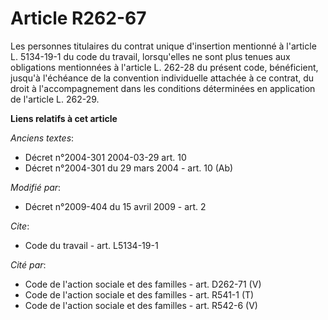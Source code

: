 # Article R262-67

Les personnes titulaires du contrat unique d'insertion mentionné à l'article L. 5134-19-1 du code du travail, lorsqu'elles ne
sont plus tenues aux obligations mentionnées à l'article L. 262-28 du présent code, bénéficient, jusqu'à l'échéance de la
convention individuelle attachée à ce contrat, du droit à l'accompagnement dans les conditions déterminées en application de
l'article L. 262-29.

**Liens relatifs à cet article**

_Anciens textes_:

  - Décret n°2004-301 2004-03-29 art. 10
  - Décret n°2004-301 du 29 mars 2004 - art. 10 (Ab)

_Modifié par_:

  - Décret n°2009-404 du 15 avril 2009 - art. 2

_Cite_:

  - Code du travail - art. L5134-19-1

_Cité par_:

  - Code de l'action sociale et des familles - art. D262-71 (V)
  - Code de l'action sociale et des familles - art. R541-1 (T)
  - Code de l'action sociale et des familles - art. R542-6 (V)
